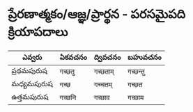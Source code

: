 # ప్రేరణాత్మకం/ఆజ్ఞ/ప్రార్థన - పరసమైపది క్రియాపదాలు 

ఎవ్వరు | ఏకవచనం     | ద్వివచనం     | బహువచనం 
-------------|---------------|---------------|-----------
ప్రథమపురుష | गच्छतु | गच्छताम् | गच्छन्तु  
మధ్యమపురుష | गच्छ | गच्चतम् | गच्छत 
ఉత్తమపురుష | गच्छनि | गच्छाव | गच्छाम